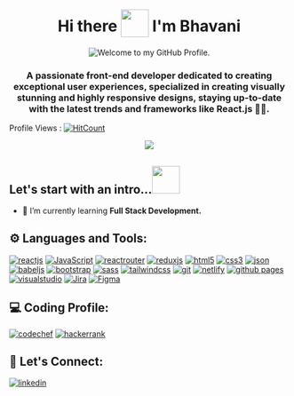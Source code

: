 <h1 align='center'>
  Hi there <img style="vertical-align: -30%" src="https://media.giphy.com/media/KGMzZvWa5su2O5LCVR/giphy.gif" width="50" height="50"> I'm Bhavani
</h1>

<p align='center' style='margin: 5px;'>
    <img src="https://readme-typing-svg.herokuapp.com?font=Fira+Code&pause=1000&color=54A6FF&center=true&vCenter=true&width=350&height=70&lines=Welcome+to+my+GitHub+Profile" alt="Welcome to my GitHub Profile." />
</p>

<h3 align='center'>
 A passionate front-end developer dedicated to creating exceptional user experiences, specialized in creating visually stunning and highly responsive designs, staying up-to-date with the latest trends and frameworks like React.js 🌟🚀.
</h3>

Profile Views : [![HitCount](https://hits.dwyl.com/KandepiBhavani23/KandepiBhavani23.svg?style=flat-square)](http://hits.dwyl.com/KandepiBhavani23/KandepiBhavani23) 

<p  align="center">
<img src="https://user-images.githubusercontent.com/73097560/115834477-dbab4500-a447-11eb-908a-139a6edaec5c.gif">  </p> 

<h2> Let's start with an intro...<img src="https://media2.giphy.com/media/ZDNQdzCUjIK9VNUE2c/giphy.gif?cid=ecf05e474lxhug39vhb8kxzk03q29lrapvfeimi9orvhcvb1&rid=giphy.gif&ct=s" width="50" />
</h2>

- 🌱 I’m currently learning **Full Stack Development.**

## ⚙ Languages and Tools:
[![reactjs](https://img.shields.io/badge/React-20232A?style=for-the-badge&logo=react&logoColor=61DAFB)](https://reactjs.org/)
[![JavaScript](https://img.shields.io/badge/JavaScript-323330?style=for-the-badge&logo=javascript&logoColor=F7DF1E)](https://developer.mozilla.org/en-US/docs/Web/JavaScript)
[![reactrouter](https://img.shields.io/badge/React_Router-CA4245?style=for-the-badge&logo=react-router&logoColor=white)](https://reactrouter.com/en/main)
[![reduxjs](https://img.shields.io/badge/Redux-593D88?style=for-the-badge&logo=redux&logoColor=white)](https://redux.js.org)
[![html5](https://img.shields.io/badge/HTML5-E34F26?style=for-the-badge&logo=html5&logoColor=white)](https://www.w3.org/html/)
[![css3](https://img.shields.io/badge/CSS3-1572B6?style=for-the-badge&logo=css3&logoColor=white)](https://www.w3schools.com/css/)
[![json](https://img.shields.io/badge/json-5E5C5C?style=for-the-badge&logo=json&logoColor=white)](https://www.json.org/)
[![babeljs](https://img.shields.io/badge/Babel-F9DC3E?style=for-the-badge&logo=babel&logoColor=white)](https://babeljs.io/)
[![bootstrap](https://img.shields.io/badge/Bootstrap-563D7C?style=for-the-badge&logo=bootstrap&logoColor=white)](https://getbootstrap.com)
[![sass](https://img.shields.io/badge/Sass-CC6699?style=for-the-badge&logo=sass&logoColor=white)](https://sass-lang.com)
[![tailwindcss](https://img.shields.io/badge/Tailwind_CSS-38B2AC?style=for-the-badge&logo=tailwind-css&logoColor=white)](https://tailwindcss.com/)
[![git](https://img.shields.io/badge/GIT-E44C30?style=for-the-badge&logo=git&logoColor=white)](https://git-scm.com/)
[![netlify](https://img.shields.io/badge/Netlify-00C7B7?style=for-the-badge&logo=netlify&logoColor=white)](https://www.netlify.com/)
[![github pages](https://img.shields.io/badge/GitHub%20Pages-222222?style=for-the-badge&logo=GitHub%20Pages&logoColor=white)](https://pages.github.com/)
[![visualstudio](https://img.shields.io/badge/VSCode-0078D4?style=for-the-badge&logo=visual%20studio%20code&logoColor=white)](https://code.visualstudio.com/)
[![Jira](https://img.shields.io/badge/jira-%230A0FFF.svg?style=for-the-badge&logo=jira&logoColor=white)](https://www.atlassian.com/software/jira)
[![Figma](https://img.shields.io/badge/figma-%23F24E1E.svg?style=for-the-badge&logo=figma&logoColor=white)](https://www.figma.com/)


## ‍💻 Coding Profile:
[![codechef](https://img.shields.io/badge/-CodeChef-FFA116?style=for-the-badge&logo=CodeChef&logoColor=black)](https://www.codechef.com/users/bhavanikandepi)
[![hackerrank](https://img.shields.io/badge/-Hackerrank-2EC866?style=for-the-badge&logo=HackerRank&logoColor=white)](https://www.hackerrank.com/Kandepibhavani)

## 🔗 Let's Connect:
[![linkedin](https://img.shields.io/badge/LinkedIn-0077B5?style=for-the-badge&logo=linkedin&logoColor=white)](https://www.linkedin.com/in/kandepi-bhavani/)
